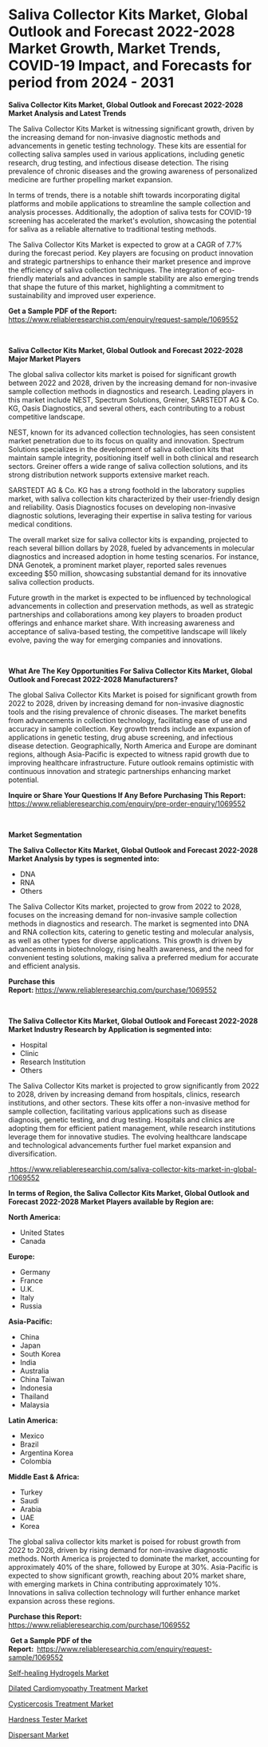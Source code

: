 <p><h1>Saliva Collector Kits Market, Global Outlook and Forecast 2022-2028 Market Growth, Market Trends, COVID-19 Impact, and Forecasts for period from 2024 - 2031</h1></p><p><strong>Saliva Collector Kits Market, Global Outlook and Forecast 2022-2028 Market Analysis and Latest Trends</strong></p>
<p><p>The Saliva Collector Kits Market is witnessing significant growth, driven by the increasing demand for non-invasive diagnostic methods and advancements in genetic testing technology. These kits are essential for collecting saliva samples used in various applications, including genetic research, drug testing, and infectious disease detection. The rising prevalence of chronic diseases and the growing awareness of personalized medicine are further propelling market expansion.</p><p>In terms of trends, there is a notable shift towards incorporating digital platforms and mobile applications to streamline the sample collection and analysis processes. Additionally, the adoption of saliva tests for COVID-19 screening has accelerated the market's evolution, showcasing the potential for saliva as a reliable alternative to traditional testing methods.</p><p>The Saliva Collector Kits Market is expected to grow at a CAGR of 7.7% during the forecast period. Key players are focusing on product innovation and strategic partnerships to enhance their market presence and improve the efficiency of saliva collection techniques. The integration of eco-friendly materials and advances in sample stability are also emerging trends that shape the future of this market, highlighting a commitment to sustainability and improved user experience.</p></p>
<p><strong>Get a Sample PDF of the Report:&nbsp;</strong> <a href="https://www.reliableresearchiq.com/enquiry/request-sample/1069552">https://www.reliableresearchiq.com/enquiry/request-sample/1069552</a></p>
<p>&nbsp;</p>
<p><strong>Saliva Collector Kits Market, Global Outlook and Forecast 2022-2028 Major Market Players</strong></p>
<p><p>The global saliva collector kits market is poised for significant growth between 2022 and 2028, driven by the increasing demand for non-invasive sample collection methods in diagnostics and research. Leading players in this market include NEST, Spectrum Solutions, Greiner, SARSTEDT AG & Co. KG, Oasis Diagnostics, and several others, each contributing to a robust competitive landscape.</p><p>NEST, known for its advanced collection technologies, has seen consistent market penetration due to its focus on quality and innovation. Spectrum Solutions specializes in the development of saliva collection kits that maintain sample integrity, positioning itself well in both clinical and research sectors. Greiner offers a wide range of saliva collection solutions, and its strong distribution network supports extensive market reach.</p><p>SARSTEDT AG & Co. KG has a strong foothold in the laboratory supplies market, with saliva collection kits characterized by their user-friendly design and reliability. Oasis Diagnostics focuses on developing non-invasive diagnostic solutions, leveraging their expertise in saliva testing for various medical conditions.</p><p>The overall market size for saliva collector kits is expanding, projected to reach several billion dollars by 2028, fueled by advancements in molecular diagnostics and increased adoption in home testing scenarios. For instance, DNA Genotek, a prominent market player, reported sales revenues exceeding $50 million, showcasing substantial demand for its innovative saliva collection products.</p><p>Future growth in the market is expected to be influenced by technological advancements in collection and preservation methods, as well as strategic partnerships and collaborations among key players to broaden product offerings and enhance market share. With increasing awareness and acceptance of saliva-based testing, the competitive landscape will likely evolve, paving the way for emerging companies and innovations.</p></p>
<p>&nbsp;</p>
<p><strong>What Are The Key Opportunities For Saliva Collector Kits Market, Global Outlook and Forecast 2022-2028 Manufacturers?</strong></p>
<p><p>The global Saliva Collector Kits Market is poised for significant growth from 2022 to 2028, driven by increasing demand for non-invasive diagnostic tools and the rising prevalence of chronic diseases. The market benefits from advancements in collection technology, facilitating ease of use and accuracy in sample collection. Key growth trends include an expansion of applications in genetic testing, drug abuse screening, and infectious disease detection. Geographically, North America and Europe are dominant regions, although Asia-Pacific is expected to witness rapid growth due to improving healthcare infrastructure. Future outlook remains optimistic with continuous innovation and strategic partnerships enhancing market potential.</p></p>
<p><strong>Inquire or Share Your Questions If Any Before Purchasing This Report:</strong> <a href="https://www.reliableresearchiq.com/enquiry/pre-order-enquiry/1069552">https://www.reliableresearchiq.com/enquiry/pre-order-enquiry/1069552</a></p>
<p>&nbsp;</p>
<p><strong>Market Segmentation</strong></p>
<p><strong>The Saliva Collector Kits Market, Global Outlook and Forecast 2022-2028 Market Analysis by types is segmented into:</strong></p>
<p><ul><li>DNA</li><li>RNA</li><li>Others</li></ul></p>
<p><p>The Saliva Collector Kits market, projected to grow from 2022 to 2028, focuses on the increasing demand for non-invasive sample collection methods in diagnostics and research. The market is segmented into DNA and RNA collection kits, catering to genetic testing and molecular analysis, as well as other types for diverse applications. This growth is driven by advancements in biotechnology, rising health awareness, and the need for convenient testing solutions, making saliva a preferred medium for accurate and efficient analysis.</p></p>
<p><strong>Purchase this Report:&nbsp;</strong><a href="https://www.reliableresearchiq.com/purchase/1069552">https://www.reliableresearchiq.com/purchase/1069552</a></p>
<p>&nbsp;</p>
<p><strong>The Saliva Collector Kits Market, Global Outlook and Forecast 2022-2028 Market Industry Research by Application is segmented into:</strong></p>
<p><ul><li>Hospital</li><li>Clinic</li><li>Research Institution</li><li>Others</li></ul></p>
<p><p>The Saliva Collector Kits market is projected to grow significantly from 2022 to 2028, driven by increasing demand from hospitals, clinics, research institutions, and other sectors. These kits offer a non-invasive method for sample collection, facilitating various applications such as disease diagnosis, genetic testing, and drug testing. Hospitals and clinics are adopting them for efficient patient management, while research institutions leverage them for innovative studies. The evolving healthcare landscape and technological advancements further fuel market expansion and diversification.</p></p>
<p><a href="https://www.reliableresearchiq.com/saliva-collector-kits-market-in-global-r1069552">&nbsp;https://www.reliableresearchiq.com/saliva-collector-kits-market-in-global-r1069552</a></p>
<p><strong>In terms of Region, the Saliva Collector Kits Market, Global Outlook and Forecast 2022-2028 Market Players available by Region are:</strong></p>
<p>
    <p> <strong> North America: </strong>
        <ul>
            <li>United States</li>
            <li>Canada</li>
        </ul>
        </p> 
    <p> <strong> Europe: </strong>
        <ul>
            <li>Germany</li>
            <li>France</li>
            <li>U.K.</li>
            <li>Italy</li>
            <li>Russia</li>
        </ul>
        </p> 
    <p> <strong> Asia-Pacific: </strong>
        <ul>
            <li>China</li>
            <li>Japan</li>
            <li>South Korea</li>
            <li>India</li>
            <li>Australia</li>
            <li>China Taiwan</li>
            <li>Indonesia</li>
            <li>Thailand</li>
            <li>Malaysia</li>
        </ul>
        </p> 
    <p> <strong> Latin America: </strong>
        <ul>
            <li>Mexico</li>
            <li>Brazil</li>
            <li>Argentina Korea</li>
            <li>Colombia</li>
        </ul>
        </p> 
    <p> <strong> Middle East & Africa: </strong>
        <ul>
            <li>Turkey</li>
            <li>Saudi</li>
            <li>Arabia</li>
            <li>UAE</li>
            <li>Korea</li>
        </ul>
    </p>
    </p>
<p><p>The global saliva collector kits market is poised for robust growth from 2022 to 2028, driven by rising demand for non-invasive diagnostic methods. North America is projected to dominate the market, accounting for approximately 40% of the share, followed by Europe at 30%. Asia-Pacific is expected to show significant growth, reaching about 20% market share, with emerging markets in China contributing approximately 10%. Innovations in saliva collection technology will further enhance market expansion across these regions.</p></p>
<p><strong>Purchase this Report: </strong><a href="https://www.reliableresearchiq.com/purchase/1069552">https://www.reliableresearchiq.com/purchase/1069552</a></p>
<p>&nbsp;<strong>Get a Sample PDF of the Report:&nbsp;&nbsp;</strong><a href="https://www.reliableresearchiq.com/enquiry/request-sample/1069552">https://www.reliableresearchiq.com/enquiry/request-sample/1069552</a></p>
<p><strong></strong></p>
<p><p><a href="https://medium.com/@clairhane_9803/evaluating-global-self-healing-hydrogels-market-trends-and-growth-opportunities-by-region-type-1a6b42cadbf5">Self-healing Hydrogels Market</a></p><p><a href="https://www.linkedin.com/pulse/dilated-cardiomyopathy-treatment-market-share-size-trends-dgg6e?trackingId=fd%2BBm9UiSU6Afw4EVPgpFw%3D%3D">Dilated Cardiomyopathy Treatment Market</a></p><p><a href="https://www.linkedin.com/pulse/cysticercosis-treatment-industry-forecast-market-shifts-strategic-ax0ye?trackingId=NO3YHlbeTjyvGaWWdKe%2FFA%3D%3D">Cysticercosis Treatment Market</a></p><p><a href="https://medium.com/@omamuller/global-hardness-tester-market-opportunities-and-market-challenges-2024-2031-c3daec507ced">Hardness Tester Market</a></p><p><a href="https://www.linkedin.com/pulse/dispersant-market-outlook-forecast-from-2024-2031-score-market-86g4e?trackingId=bBy6THpiTCKCz%2FBbc0bPYg%3D%3D">Dispersant Market</a></p></p>